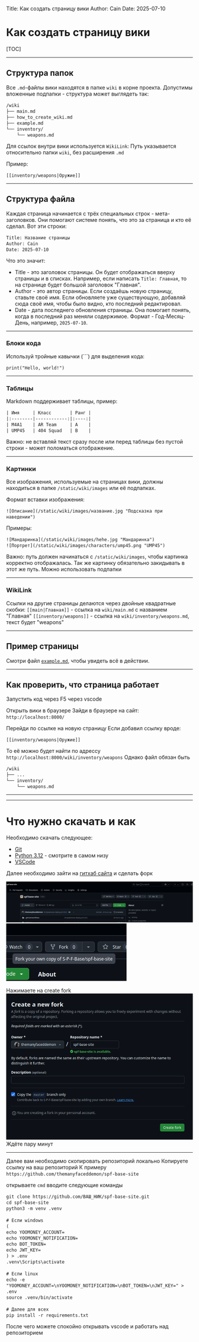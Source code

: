 Title: Как создать страницу вики
Author: Cain
Date: 2025-07-10

# Как создать страницу вики

[TOC]

---

## Структура папок
Все `.md`-файлы вики находятся в папке `wiki` в корне проекта. Допустимы вложенные подпапки - структура может выглядеть так:

```
/wiki
├── main.md
├── how_to_create_wiki.md
├── example.md
└── inventory/
    └── weapons.md
```

Для ссылок внутри вики используется `WikiLink`: Путь указывается относительно папки `wiki`, без расширения `.md`

Пример:
```
[[inventory/weapons|Оружие]]
```

---

## Структура файла
Каждая страница начинается с трёх специальных строк - мета-заголовков. Они помогают системе понять, что это за страница и кто её сделал.
Вот эти строки:

```
Title: Название страницы
Author: Cain
Date: 2025-07-10
```

Что это значит:
- Title - это заголовок страницы. Он будет отображаться вверху страницы и в списках. Например, если написать `Title: Главная`, то на странице будет большой заголовок "Главная".
- Author - это автор страницы. Если создаёшь новую страницу, ставьте своё имя. Если обновляете уже существующую, добавляй сюда своё имя, чтобы было видно, кто последний редактировал. 
- Date - дата последнего обновления страницы. Она помогает понять, когда в последний раз меняли содержимое. Формат - Год-Месяц-День, например, `2025-07-10`.

---

### Блоки кода
Используй тройные кавычки (\`\`\`) для выделения кода:

```
print("Hello, world!")
```

---

### Таблицы
Markdown поддерживает таблицы, пример:

```
| Имя     | Класс       | Ранг |
|:--------|------------:|:----:|
| M4A1    | AR Team     | A    |
| UMP45   | 404 Squad   | B    |
```

Важно: не вставляй текст сразу после или перед таблицы без пустой строки - может поломаться отображение.

---

### Картинки
Все изображения, используемые на страницах вики, должны находиться в папке
`/static/wiki/images` или её подпапках.

Формат вставки изображения:
```
![Описание](/static/wiki/images/название.jpg "Подсказка при наведении")
```

Примеры:
```
![Мандаринка](/static/wiki/images/hehe.jpg "Мандаринка")
![Портрет](/static/wiki/images/characters/ump45.png "UMP45")
```

Важно: путь должен начинаться с `/static/wiki/images`, чтобы картинка корректно отображалась.
Так же картинку обязательно закидывать в этот же путь. Можно использовать подпапки

---

### WikiLink
Ссылки на другие страницы делаются через двойные квадратные скобки:
`[[main|Главная]]` - ссылка на `wiki/main.md` с названием "Главная"
`[[inventory/weapons]]` - ссылка на `wiki/inventory/weapons.md`, текст будет "weapons"

---

## Пример страницы
Смотри файл [`example.md`](example.md), чтобы увидеть всё в действии.

---

## Как проверить, что страница работает
Запустить код через F5 через vscode

Открыть вики в браузере
Зайди в браузере на сайт: `http://localhost:8000/`

Перейди по ссылке на новую страницу
Если добавил ссылку вроде:
```
[[inventory/weapons|Оружие]]
```

То её можно будет найти по адрессу `http://localhost:8000/wiki/inventory/weapons`
Однако файл обязан быть
```
/wiki
├── ...
└── inventory/
    └── weapons.md
```

---

---

# Что нужно скачать и как

Необходимо скачать следующее:
- [Git](https://git-scm.com/downloads)
- [Python 3.12](https://www.python.org/downloads/release/python-3123/) - смотрите в самом низу
- [VSCode](https://code.visualstudio.com/)

Далее необходимо зайти на [гитхаб сайта](https://github.com/S-P-F-Base/spf-base-site) и сделать форк

![make fork 1](/static/wiki/images/how_to_create_wiki/make_fork_1.png "make fork 1")
![make fork 2](/static/wiki/images/how_to_create_wiki/make_fork_2.png "make fork 2")

Нажимаете на create fork
![make fork 3](/static/wiki/images/how_to_create_wiki/make_fork_3.png "make fork 3")
Ждёте пару минут

---

Далее вам необходимо скопировать репозиторий локально
Копируете ссылку на ваш репозиторий
К примеру `https://github.com/themanyfaceddemon/spf-base-site`

открываете `cmd`
вводите следующие команды
```
git clone https://github.com/ВАШ_НИК/spf-base-site.git
cd spf-base-site
python3 -m venv .venv

# Если windows
(
echo YOOMONEY_ACCOUNT=
echo YOOMONEY_NOTIFICATION=
echo BOT_TOKEN=
echo JWT_KEY=
) > .env
.venv\Scripts\activate

# Если linux
echo -e "YOOMONEY_ACCOUNT=\nYOOMONEY_NOTIFICATION=\nBOT_TOKEN=\nJWT_KEY=" > .env
source .venv/bin/activate

# Далее для всех
pip install -r requirements.txt
```

После чего можете спокойно открывать vscode и работать над репозиторием
